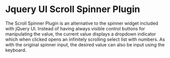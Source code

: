 # Jquery UI Scroll Spinner Plugin

The Scroll Spinner Plugin is an alternative to the spinner widget included with
jQuery UI. Instead of having always visible control buttons for manipulating the
value, the current value displays a dropdown indicator which when clicked opens
an infinitely scrolling select list with numbers. As with the original spinner
input, the desired value can also be input using the keyboard.
